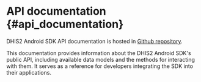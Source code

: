 # API documentation {#api_documentation}

DHIS2 Android SDK API documentation is hosted
in [Github repository](https://dhis2.github.io/dhis2-android-sdk/api/index.html).

This documentation provides information about the DHIS2 Android SDK's public API, including
available data models and the methods for interacting with them. It serves as a reference for
developers integrating the SDK into their applications.